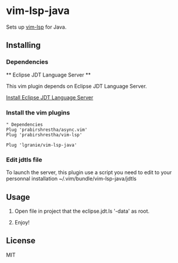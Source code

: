 # vim-lsp-java

Sets up [vim-lsp](https://github.com/prabirshrestha/vim-lsp) for Java.

## Installing

### Dependencies

** Eclipse JDT Language Server **

This vim plugin depends on Eclipse JDT Language Server.

[Install Eclipse JDT Language Server](https://github.com/eclipse/eclipse.jdt.ls#building-from-the-command-line)

### Install the vim plugins

```viml
" Dependencies
Plug 'prabirshrestha/async.vim'
Plug 'prabirshrestha/vim-lsp'

Plug 'lgranie/vim-lsp-java'
```

### Edit jdtls file

To launch the server, this plugin use a script you need to edit to your personnal installation
~/.vim/bundle/vim-lsp-java/jdtls

## Usage

1. Open file in project that the eclipse.jdt.ls '-data' as root.

2. Enjoy!

## License

MIT
